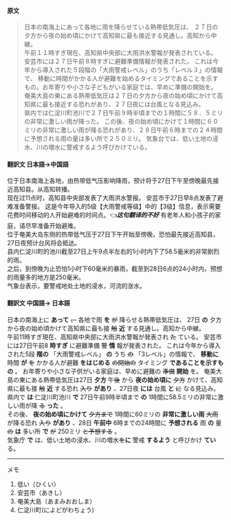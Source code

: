 #### 原文
>日本の南海上にあって各地に雨を降らせている熱帯低気圧は、
２７日の夕方から夜の始め頃にかけて高知県に最も接近する見通し。高知から中継。  
午前１１時すぎ現在、高知県中央部に大雨洪水警報が発表されている。
安芸市には２７日午前８時すぎに避難準備情報が発表された。
これは今年から導入された５段階の「大雨警戒レベル」のうち「レベル３」の情報で、
移動に時間がかかる人が避難を始めるタイミングであることを示すもの。お年寄りや小さな子どもがいる家庭では、早めに準備の開始を。  
奄美大島の東にある熱帯低気圧は２７日の夕方から夜の始め頃にかけて高知県に最も接近する恐れがあり、２７日夜には台風となる見込み。  
県内では仁淀川町池川で２７日午前９時半頃までの１時間に５８．５ミリの非常に激しい雨が降った。
この後、夜の始め頃にかけて１時間に６０ミリの非常に激しい雨が降る恐れがあり、２８日午前６時までの２４時間に予想される雨の量は多い所で２５０ミリ。
気象台では、低い土地の浸水、川の増水に警戒するよう呼びかけている。

#### 翻訳文 日本語->中国語
位于日本南海上各地，由热带低气压影响降雨，预计将于27日下午至傍晚最先接近高知县。从高知转播。  
现在过11点时，高知县中央部发表了大雨洪水警报。
安芸市于27日早8点发表了避难准备警报。
这是今年导入的5级【大雨警戒等级】中的【3级】信息，表示需要花费时间移动的人开始避难的时间点。:point_left:***这句翻译的不好***
有老年人和小孩子的家庭，请尽早准备开始避难。  
位于奄美大岛东侧的热带低气压于27日下午开始至傍晚，恐怕最先接近高知县，27日夜预计台风将会抵达。  
县内仁淀川町的池川截至27日上午9点半左右的1小时内下了58.5毫米的非常剧烈的雨。  
之后，到傍晚为止恐怕1小时下60毫米的暴雨，截至到28日6点的24小时内，预想的雨量多的地方是250毫米。  
气象台表示，要警戒地处土地的浸水，河流的涨水。

#### 翻訳文 中国語-> 日本語
日本の南海上に __あって__ ~~、~~ 各地で雨 __を__ ~~が~~ 降らせる熱帯低気圧は、
27日 __の__ 夕方から夜の始め頃かけて高知県に最も接 ~~触~~ __近__ する見通し。高知から中継。  
午前11時すぎ現在、高知県中央部に大雨洪水警報が発表され ~~た~~ ている。
安芸市には27日午前8 __時すぎ__ に避難準備 ~~警~~ __情__ 報が発表された。
これは今年から導入された5段 __階の__ 「大雨警戒レベル」 __の__ うち ~~の~~ 「3レベル」の情報で、
 __移動に__ 時間 __が__ ~~を~~ かかる人が避難 __をはじめる__ ~~の開始の~~ タイミング __であることを示すもの__ 。
お年寄りや小さな子供がいる家庭は、早めに避難の ~~準備~~ __開始__ を。
奄美大島の東にある熱帯低気圧は27日 __夕方__ ~~午後~~ から __夜の始め頃に__ ~~夕方~~ かけて、高知県に最も接 ~~触~~ __近__ する恐れ ~~入り~~ __があり__ 、27日夜 __には__ 台風 __と__ ~~に~~ なる見込み。
県内で __は__ 仁淀川町池川 __で__ 27日午前9時半頃まで __の__ 1時間に58.5ミリの非常に激しい雨が降 ~~る~~ __った__ 。  
その後、 __夜の始め頃にかけて__ ~~夕方まで~~ 1時間に60ミリの __非常に激しい雨__ ~~大雨~~ が降る恐れ ~~入り~~ __があり__ 、28日 __午前中__ 6時までの24時間に __予想される__ 雨 __の__ 量 ~~の~~ __は__ 多い所 __で__ ~~が~~ 250ミリ ~~と予想する~~ 。  
気象庁 __で__ は、低い土地の浸水、川の増水~~を~~__に__ 警戒 __するよう__ と呼びかけ __てい__ る。


***
メモ  
1. 低い（ひくい）
2. 安芸市（あきし）
3. 奄美大島（あまみおおしま）
4. 仁淀川町(によどがわちょう)
